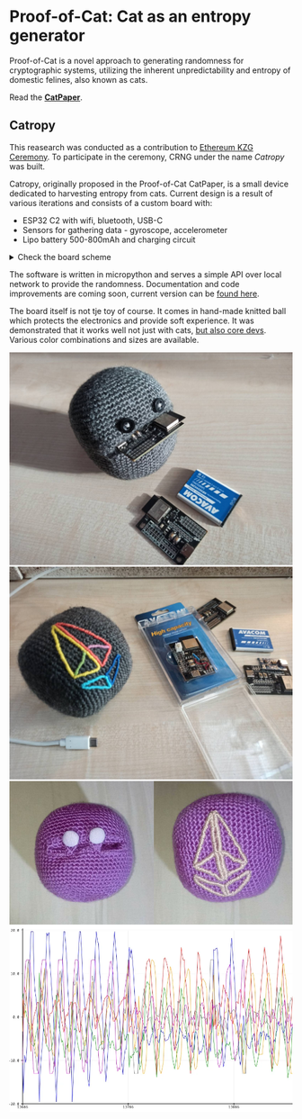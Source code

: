 # Proof-of-Cat: Cat as an entropy generator

Proof-of-Cat is a novel approach to generating randomness for cryptographic systems, utilizing the inherent unpredictability and entropy of domestic felines, also known as cats.

Read the **[CatPaper](./proofofcat.pdf)**.

## Catropy

This reasearch was conducted as a contribution to [Ethereum KZG Ceremony](https://github.com/ethereum/kzg-ceremony). To participate in the ceremony, CRNG under the name _Catropy_ was built. 

Catropy, originally proposed in the Proof-of-Cat CatPaper, is a small device dedicated to harvesting entropy from cats. Current design is a result of various iterations and consists of a custom board with:
- ESP32 C2 with wifi, bluetooth, USB-C 
- Sensors for gathering data - gyroscope, accelerometer
- Lipo battery 500-800mAh and charging circuit 

<details>
<summary>Check the board scheme</summary>

![image](./src/assets/catropy_front.png) 
![image](./src/assets/catropy_back.png) 
![image](./src/assets/catropy_scheme.png)

</details>

The software is written in micropython and serves a simple API over local network to provide the randomness. Documentation and code improvements are coming soon, current version can be [found here](https://github.com/taxmeifyoucan/proof-of-cat/tree/master/esp). 

The board itself is not tje toy of course. It comes in hand-made knitted ball which protects the electronics and provide soft experience. It was demonstrated that it works well not just with cats, [but also core devs](https://twitter.com/liamihorne/status/1617974952413761536). Various color combinations and sizes are available. 

![image](./src/assets/catropy1.jpeg)
![image](./src/assets/catropy2.jpeg)
![image](./src/assets/catropy_pink.png)
![image](./src/assets/catropy3.png)


